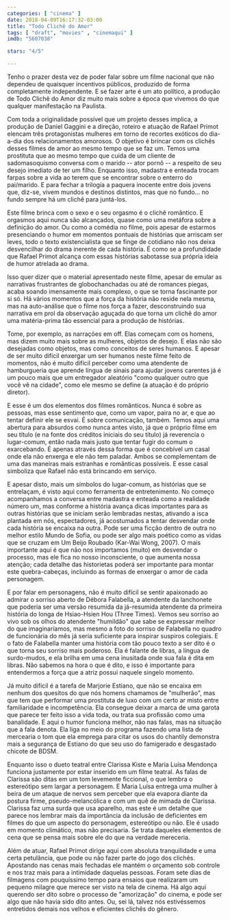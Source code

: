 ```yaml
---
categories: [ "cinema" ]
date: 2018-04-09T16:17:32-03:00
title: "Todo Clichê do Amor"
tags: [ "draft", "movies" , "cinemaqui" ]
imdb: "5607038"

stars: "4/5"

---
```

Tenho o prazer desta vez de poder falar sobre um filme nacional que não dependeu de quaisquer incentivos públicos, produzido de forma completamente independente. E se fazer arte é um ato político, a produção de Todo Clichê do Amor diz muito mais sobre a época que vivemos do que qualquer manifestação na Paulista.

Com toda a originalidade possível que um projeto desses implica, a produção de Daniel Gaggini e a direção, roteiro e atuação de Rafael Primot elencam três protagonistas mulheres em torno de recortes exóticos do dia-a-dia dos relacionamentos amorosos. O objetivo é brincar com os clichês desses filmes de amor ao mesmo tempo que se faz um. Temos uma prostituta que ao mesmo tempo que cuida de um cliente de sadomasoquismo conversa com o marido -- ator pornô -- a respeito de seu desejo imediato de ter um filho. Enquanto isso, madastra e enteada trocam farpas sobre a vida ao terem que se encontrar sobre o enterro do pai/marido. E para fechar a trilogia a paquera inocente entre dois jovens que, diz-se, vivem mundos e destinos distintos, mas que no fundo... no fundo sempre há um clichê para juntá-los.

Este filme brinca com o sexo e o seu orgasmo é o clichê romântico. E orgasmos aqui nunca são alcançados, quase como uma metáfora sobre a definição do amor. Ou como a comédia no filme, pois apesar de estarmos presenciando o humor em momentos pontuais de histórias que arriscam ser leves, todo o texto existencialista que se finge de cotidiano não nos deixa desvencilhar do drama inerente de cada história. É como se a profundidade que Rafael Primot alcança com essas histórias sabotasse sua própria ideia de humor atrelada ao drama.

Isso quer dizer que o material apresentado neste filme, apesar de emular as narrativas frustrantes de globochanchadas ou até de romances piegas, acaba soando imensamente mais complexo, o que se torna fascinante por si só. Há vários momentos que a força da história não reside nela mesma, mas na auto-análise que o filme nos força a fazer, desconstruindo sua narrativa em prol da observação aguçada do que torna um clichê do amor uma matéria-prima tão essencial para a produção de histórias.

Tome, por exemplo, as narrações em off. Elas começam com os homens, mas dizem muito mais sobre as mulheres, objetos de desejo. E elas não são desejadas como objetos, mas como conceitos de seres humanos. E apesar de ser muito difícil enxergar um ser humanos neste filme feito de momentos, não é muito difícil perceber como uma atendente de hamburgueria que aprende língua de sinais para ajudar jovens carentes já é um pouco mais que um entregador aleatório "como qualquer outro que você vê na cidade", como ele mesmo se define (a atuação é do próprio diretor).

E esse é um dos elementos dos filmes românticos. Nunca é sobre as pessoas, mas esse sentimento que, como um vapor, paira no ar, e que ao tentar definir ele se esvai. É sobre comunicação, também. Temos aqui uma abertura para absurdos como nunca antes visto, já que o próprio filme em seu título (e na fonte dos créditos iniciais do seu título) já reverencia o lugar-comum, então nada mais justo que tentar fugir do comum o exarcebando. É apenas através dessa forma que é concebível um casal onde ela não enxerga e ele não tem paladar. Ambos se complementam de uma das maneiras mais estranhas e românticas possíveis. E esse casal simboliza que Rafael não está brincando em serviço.

E apesar disto, mais um símbolos do lugar-comum, as histórias que se entrelaçam, é visto aqui como ferramenta de entretenimento. No começo acompanhamos a conversa entre madastra e enteada como a realidade número um, mas conforme a história avança dicas importantes para as outras histórias que se iniciam serão lembradas nestas, ativando a isca plantada em nós, espectadores, já acostumados a tentar desvendar onde cada história se encaixa na outra. Pode ser uma ficção dentro de outra no melhor estilo Mundo de Sofia, ou pode ser algo mais poético como as vidas que se cruzam em Um Beijo Roubado (Kar-Wai Wong, 2007). O mais importante aqui é que não nos importamos (muito) em desvendar o processo, mas ele fica no nosso inconsciente, o que aumenta nossa atenção; cada detalhe das historietas poderá ser importante para montar este quebra-cabeças, incluindo as formas de enxergar o amor de cada personagem.

E por falar em personagens, não é muito difícil se sentir apaixonado ao admirar o sorriso aberto de Débora Falabella, a atendente da lanchonete que poderia ser uma versão resumida da já-resumida atendente da primeira história do longa de Hsiao-Hsien Hou (Three Times). Vemos seu sorriso ao vivo sob os olhos do atendente "humildão" que sabe se expressar melhor do que imaginaríamos, mas mesmo a foto do sorriso de Falabella no quadro de funcionária do mês já seria suficiente para inspirar suspiros colegiais. E o fato de Falabella manter uma história com tão pouco texto a ser dito é o que torna seu sorriso mais poderoso. Ela é falante de libras, a língua de surdo-mudos, e ela brilha em uma cena inusitada onde sua fala é dita em libras. Não sabemos na hora o que é dito, e isso é importante para entendermos a força que a atriz possui naquele singelo momento.

Já muito difícil é a tarefa de Marjorie Estiano, que não se encaixa em nenhum dos quesitos do que nós homens chamamos de "mulherão", mas que tem que performar uma prostituta de luxo com um certo ar misto entre familiaridade e incompetência. Ela consegue deixar a marca de uma garota que parece ter feito isso a vida toda, ou trata sua profissão como uma banalidade. E aqui o humor funciona melhor, não nas falas, mas na situação que a fala denota. Ela liga no meio do programa fazendo uma lista de mercearia o tom que ela emprega para citar os usos do chantily demonstra mais a segurança de Estiano do que seu uso do famigerado e desgastado chicote de BDSM.

Enquanto isso o dueto teatral entre Clarissa Kiste e Maria Luísa Mendonça funciona justamente por estar inserido em um filme teatral. As falas de Clarissa são ditas em um tom levemente ficcional, o que lembra o estereótipo sem largar a personagem. E Maria Luísa entrega uma mulher à beira de um ataque de nervos sem perceber que ela evapora diante da postura firme, pseudo-melancólica e com um quê de mimada de Clarissa. Clarissa faz uma surda que usa aparelho, mas este é um detalhe que parece nos lembrar mais da importância da inclusão de deficientes em filmes do que um aspecto do personagem, estereótipo ou não. Ele é usado em momento climático, mas não precisaria. Se trata daqueles elementos de cena que se pensa mais sobre ele do que na verdade mereceria.

Além de atuar, Rafael Primot dirige aqui com absoluta tranquilidade e uma certa petulância, que pode ou não fazer parte do jogo dos clichês. Apostando nas cenas mais fechadas ele mantém o orçamento sob controle e nos traz mais para a intimidade daquelas pessoas. Foram sete dias de filmagens com pouquíssimo tempo para ensaios que realizaram um pequeno milagre que merece ser visto na tela de cinema. Há algo aqui querendo ser dito sobre o processo de "amorização" do cinema, e pode ser algo que não havia sido dito antes. Ou, sei lá, talvez nós estivéssemos entretidos demais nos velhos e eficientes clichês do gênero.

